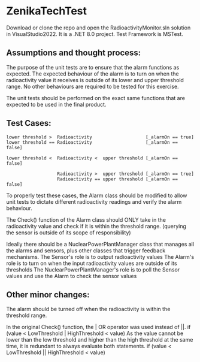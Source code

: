# ZenikaTechTest

Download or clone the repo and open the RadioactivityMonitor.sln solution in VisualStudio2022.
It is a .NET 8.0 project.
Test Framework is MSTest.

## Assumptions and thought process: 
The purpose of the unit tests are to ensure that the alarm functions as expected.
The expected behaviour of the alarm is to turn on when the radioactivity value it receives is outside of its lower and upper threshold range.
No other behaviours are required to be tested for this exercise.

The unit tests should be performed on the exact same functions that are expected to be used in the final product.

## Test Cases:
```
lower threshold >  Radioactivity                    [_alarmOn == true]
lower threshold == Radioactivity                    [_alarmOn == false]

lower threshold <  Radioactivity <  upper threshold [_alarmOn == false]

                   Radioactivity >  upper threshold [_alarmOn == true]
                   Radioactivity == upper threshold [_alarmOn == false]
```

To properly test these cases, the Alarm class should be modified to allow unit tests to dictate different radioactivity readings and verify the alarm behaviour.

The Check() function of the Alarm class should ONLY take in the radioactivity value and check if it is within the threshold range.
(querying the sensor is outside of its scope of responsibility)

Ideally there should be a NuclearPowerPlantManager class that manages all the alarms and sensors, plus other classes that trigger feedback mechanisms. 
The Sensor's role is to output radioactivity values
The Alarm's role is to turn on when the input radioactivity values are outside of its thresholds
The NuclearPowerPlantManager's role is to poll the Sensor values and use the Alarm to check the sensor values

## Other minor changes:
The alarm should be turned off when the radioactivity is within the threshold range.

In the original Check() function, the | OR operator was used instead of ||.
if (value < LowThreshold | HighThreshold < value)
As the value cannot be lower than the low threshold and higher than the high threshold at the same time, it is redundant to always evaluate both statements.
if (value < LowThreshold || HighThreshold < value)
